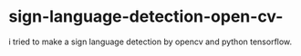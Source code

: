 # sign-language-detection-open-cv-
i tried to make a sign language detection by opencv and python tensorflow.

